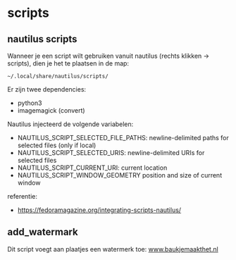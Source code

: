 # scripts

## nautilus scripts
Wanneer je een script wilt gebruiken vanuit nautilus (rechts klikken -> scripts),
dien je het te plaatsen in de map:

`~/.local/share/nautilus/scripts/`

Er zijn twee dependencies:
- python3
- imagemagick (convert)

Nautilus injecteerd de volgende variabelen:
- NAUTILUS_SCRIPT_SELECTED_FILE_PATHS: newline-delimited paths for selected files (only if local)
- NAUTILUS_SCRIPT_SELECTED_URIS: newline-delimited URIs for selected files
- NAUTILUS_SCRIPT_CURRENT_URI: current location
- NAUTILUS_SCRIPT_WINDOW_GEOMETRY position and size of current window 

referentie:
- https://fedoramagazine.org/integrating-scripts-nautilus/

## add_watermark
Dit script voegt aan plaatjes een watermerk toe: www.baukjemaakthet.nl

